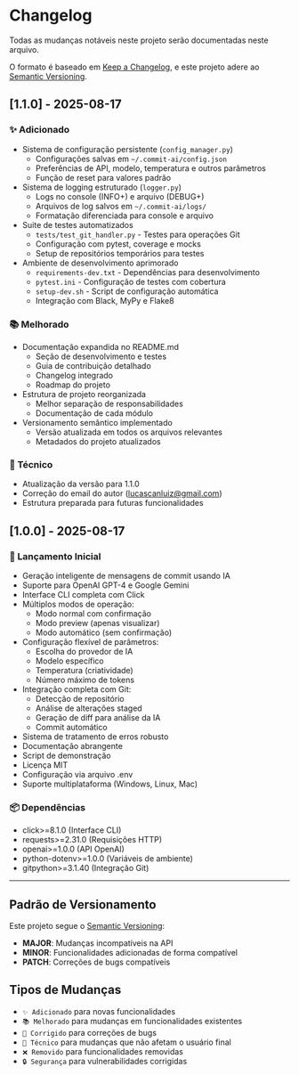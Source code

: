 # Changelog

Todas as mudanças notáveis neste projeto serão documentadas neste arquivo.

O formato é baseado em [Keep a Changelog](https://keepachangelog.com/pt-BR/1.0.0/),
e este projeto adere ao [Semantic Versioning](https://semver.org/spec/v2.0.0.html).

## [1.1.0] - 2025-08-17

### ✨ Adicionado
- Sistema de configuração persistente (`config_manager.py`)
  - Configurações salvas em `~/.commit-ai/config.json`
  - Preferências de API, modelo, temperatura e outros parâmetros
  - Função de reset para valores padrão
- Sistema de logging estruturado (`logger.py`)
  - Logs no console (INFO+) e arquivo (DEBUG+)
  - Arquivos de log salvos em `~/.commit-ai/logs/`
  - Formatação diferenciada para console e arquivo
- Suite de testes automatizados
  - `tests/test_git_handler.py` - Testes para operações Git
  - Configuração com pytest, coverage e mocks
  - Setup de repositórios temporários para testes
- Ambiente de desenvolvimento aprimorado
  - `requirements-dev.txt` - Dependências para desenvolvimento
  - `pytest.ini` - Configuração de testes com cobertura
  - `setup-dev.sh` - Script de configuração automática
  - Integração com Black, MyPy e Flake8

### 📚 Melhorado
- Documentação expandida no README.md
  - Seção de desenvolvimento e testes
  - Guia de contribuição detalhado
  - Changelog integrado
  - Roadmap do projeto
- Estrutura de projeto reorganizada
  - Melhor separação de responsabilidades
  - Documentação de cada módulo
- Versionamento semântico implementado
  - Versão atualizada em todos os arquivos relevantes
  - Metadados do projeto atualizados

### 🔧 Técnico
- Atualização da versão para 1.1.0
- Correção do email do autor (lucascanluiz@gmail.com)
- Estrutura preparada para futuras funcionalidades

## [1.0.0] - 2025-08-17

### 🎉 Lançamento Inicial
- Geração inteligente de mensagens de commit usando IA
- Suporte para OpenAI GPT-4 e Google Gemini
- Interface CLI completa com Click
- Múltiplos modos de operação:
  - Modo normal com confirmação
  - Modo preview (apenas visualizar)
  - Modo automático (sem confirmação)
- Configuração flexível de parâmetros:
  - Escolha do provedor de IA
  - Modelo específico
  - Temperatura (criatividade)
  - Número máximo de tokens
- Integração completa com Git:
  - Detecção de repositório
  - Análise de alterações staged
  - Geração de diff para análise da IA
  - Commit automático
- Sistema de tratamento de erros robusto
- Documentação abrangente
- Script de demonstração
- Licença MIT
- Configuração via arquivo .env
- Suporte multiplataforma (Windows, Linux, Mac)

### 📦 Dependências
- click>=8.1.0 (Interface CLI)
- requests>=2.31.0 (Requisições HTTP)
- openai>=1.0.0 (API OpenAI)
- python-dotenv>=1.0.0 (Variáveis de ambiente)
- gitpython>=3.1.40 (Integração Git)

---

## Padrão de Versionamento

Este projeto segue o [Semantic Versioning](https://semver.org/):
- **MAJOR**: Mudanças incompatíveis na API
- **MINOR**: Funcionalidades adicionadas de forma compatível
- **PATCH**: Correções de bugs compatíveis

## Tipos de Mudanças
- `✨ Adicionado` para novas funcionalidades
- `📚 Melhorado` para mudanças em funcionalidades existentes
- `🐛 Corrigido` para correções de bugs
- `🔧 Técnico` para mudanças que não afetam o usuário final
- `❌ Removido` para funcionalidades removidas
- `🔒 Segurança` para vulnerabilidades corrigidas
